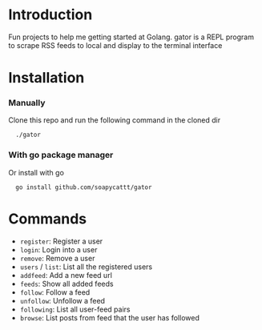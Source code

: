 # Introduction

Fun projects to help me getting started at Golang. gator is a REPL program to scrape RSS feeds to local and display to the terminal interface

# Installation

### Manually

Clone this repo and run the following command in the cloned dir

```shell
  ./gator
```

### With go package manager

Or install with go

```shell
  go install github.com/soapycattt/gator
```

# Commands

- `register`: Register a user
- `login`: Login into a user
- `remove`: Remove a user
- `users` / `list`: List all the registered users
- `addfeed`: Add a new feed url
- `feeds`: Show all added feeds
- `follow`: Follow a feed
- `unfollow`: Unfollow a feed
- `following`: List all user-feed pairs
- `browse`: List posts from feed that the user has followed

